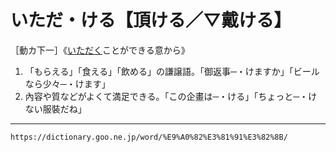 # いただ・ける【頂ける／▽戴ける】

［動カ下一］《[いただく](いただく（頂く／戴く）)ことができる意から》
1. 「もらえる」「食える」「飲める」の謙譲語。「御返事─・けますか」「ビールなら少々─・けます」
2. 內容や質などがよくて満足できる。「この企畫は─・ける」「ちょっと─・けない服裝だね」

---
`https://dictionary.goo.ne.jp/word/%E9%A0%82%E3%81%91%E3%82%8B/`